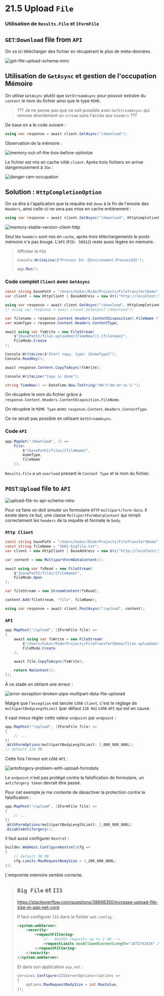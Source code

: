 # 21.5 Upload `File`

### Utilisation de `Results.File` et `IFormFile`

## `GET`:`Download` file from `API`

On va ici télécharger des fichier en récupérant le plus de méta-données.

<img src="assets/get-file-upload-schema-miro.png" alt="get-file-upload-schema-miro" />

## Utilisation de `GetAsync` et gestion de l'occupation Mémoire

On utilise `GetAsync` plutôt que `GetStreamAsync` pour pouvoir extraire du `content` le nom du fichier ainsi que le type `MIME`.

> ??? Je ne pense pas que ce soit possible avec `GetStreamAsync` qui renvoie directement un `stream` sans l'accès aux `headers` ???

De base on a le code suivant :

```cs
using var response = await client.GetAsync("/download");
```

Observation de la mémoire :

<img src="assets/memory-out-of-the-box-before-optimize.png" alt="memory-out-of-the-box-before-optimize" />

Le fichier est mis en cache côté `client`. Après trois fichiers on arrive dangereusement à `3Go` :

<img src="assets/danger-ram-occupation.png" alt="danger-ram-occupation" />

## Solution : `HttpCompletionOption`

On va dire à l'application que la requête est `done` à la fin de l'envoie des `Headers`, ainsi celle-ci ne sera pas mise en cache entièrement :

```cs
using var response = await client.GetAsync("/download", HttpCompletionOption.ResponseHeadersRead);
```

<img src="assets/memory-stable-version-client-http.png" alt="memory-stable-version-client-http" />

Seul les `headers` sont mis en `cache`, après trois téléchargements le poids mémoire n'a pas bougé. L'`API` (`PID: 50912`) reste aussi légère en mémoire.

> Afficher le `PID`
>
> ```cs
> Console.WriteLine($"Process Id: {Environment.ProcessId}");
> 
> app.Run();
> ```



### Code complet `Client` avec `GetAsync`

```cs
const string basePath = "/Users/hukar/RiderProjects/FileTransfertDemo";
var client = new HttpClient { BaseAddress = new Uri("http://localhost:5182") };

using var response = await client.GetAsync("/download", HttpCompletionOption.ResponseHeadersRead);
// using var response = await client.GetAsync("/download");

var filename = response.Content.Headers.ContentDisposition?.FileName ?? "unknow.txt";
var mimeType = response.Content.Headers.ContentType;

await using var fsWrite = new FileStream(
    $"{basePath}/files-uploaded/{TimeNow()}-{filename}",
    FileMode.Create
);

Console.WriteLine($"Start copy, type: {mimeType}");
Console.ReadKey();

await response.Content.CopyToAsync(fsWrite);

Console.WriteLine("Copy is done");

string TimeNow() => DateTime.Now.ToString("HH'h'mm'mn'ss's'");

```

On récupère le nom du fichier grâce à `response.Content.Headers.ContentDisposition.FileName`.

On récupère le `MIME Type` avec `response.Content.Headers.ContentType`.

Ce ne serait pas possible en utilisant `GetStreamAsync`.



### Code `API`

```cs
app.MapGet("/download", () =>
    File(
        $"{basePath}/files/{fileName}",
        mimeType,
        fileName
    ));
```

`Results.File` a un `overload` prenant le `Content Type` et le nom du fichier.



## `POST`:`Upload` file to `API`

<img src="assets/upload-file-to-api-schema-miro.png" alt="upload-file-to-api-schema-miro" />

Pour ce faire on doit simuler un formulaire `HTTP` `multipart/form-data`. Il existe dans ce but, une classe `MultipartFormDataContent` qui rempli correctement les `headers` de la requête et formate le `body`.

### `Http Client`

```cs
const string basePath = "/Users/hukar/RiderProjects/FileTransfertDemo";
const string fileName = "3601-bigfile.txt";
var client = new HttpClient { BaseAddress = new Uri("http://localhost:5182") };
```

```cs
var content = new MultipartFormDataContent();

await using var fsRead = new FileStream(
    $"{basePath}/files/{fileName}",
    FileMode.Open
);

var fileStream = new StreamContent(fsRead);

content.Add(fileStream, "file", fileName);

using var response = await client.PostAsync("/upload", content);
```

### `API`

```cs
app.MapPost("/upload", (IFormFile file) =>
{
    await using var fsWrite = new FileStream(
        $"/Users/hukar/RiderProjects/FileTransfertDemo/files-uploaded/{file.Name}",
        FileMode.Create
    );

    await file.CopyToAsync(fsWrite);

    return NoContent();
});
```

À ce stade on obtient une erreur :

<img src="assets/error-exception-broken-pipe-multipart-data-file-uploead.png" alt="error-exception-broken-pipe-multipart-data-file-uploead" />

Malgré que l'`exception` est lancée côté `client`, c'est le réglage de `multipartBodyLengthLimit` (par défaut `128 Mo`) côté `API` qui est en cause.

Il vaut mieux régler cette valeur `endpoint` par `endpoint` :

```cs
app.MapPost("/upload", (IFormFile file) =>
{
    // ...
})
.WithFormOptions(multipartBodyLengthLimit: 2_000_000_000L);
// default 128 MB
```

Cette fois l'erreur est côté `API` :

<img src="assets/antoforgery-problem-with-upload-formdata.png" alt="antoforgery-problem-with-upload-formdata" />

Le `endpoint` n'est pas protégé contre la falsification de formulaire, un `antiforgery token` devrait être passé.

Pour cet exemple je me contente de désactiver la protection contre la falsification :

```cs
app.MapPost("/upload", (IFormFile file) =>
{
    // ...
})
.WithFormOptions(multipartBodyLengthLimit: 2_000_000_000L)
.DisableAntiforgery();
```

Il faut aussi configurer `Kestrel` :

```cs
builder.WebHost.ConfigureKestrel(cfg =>
{
    // default 30 MB
    cfg.Limits.MaxRequestBodySize = 1_200_000_000L;
});
```

L'empreinte mémoire semble correcte.

> ## `Big File` et `IIS`
>
> https://stackoverflow.com/questions/38698350/increase-upload-file-size-in-asp-net-core
>
> If faut configurer `IIS` dans le fichier `web.config` :
>
> ```xml
> <system.webServer>
>     <security>
>         <requestFiltering>
>             <!-- Handle requests up to 1 GB -->
>             <requestLimits maxAllowedContentLength="1073741824" />
>         </requestFiltering>
>     </security>
> </system.webServer>
> ```
>
> Et dans son application `asp.net` :
>
> ```cs
> services.Configure<IISServerOptions>(options =>
> {
>     options.MaxRequestBodySize = int.MaxValue;
> });
> ```
>
> 
